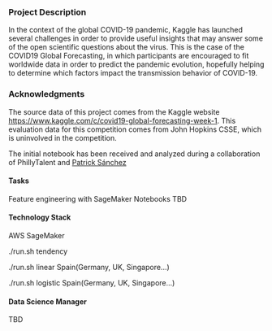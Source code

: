 ### Project Description
In the context of the global COVID-19 pandemic, Kaggle has launched several challenges in order to provide useful insights that may answer some of the open scientific questions about the virus. This is the case of the COVID19 Global Forecasting, in which participants are encouraged to fit worldwide data in order to predict the pandemic evolution, hopefully helping to determine which factors impact the transmission behavior of COVID-19.

### Acknowledgments
The source data of this project comes from the Kaggle website https://www.kaggle.com/c/covid19-global-forecasting-week-1. 
This evaluation data for this competition comes from John Hopkins CSSE, which is uninvolved in the competition.


The initial notebook has been received and analyzed during a collaboration of PhillyTalent and [Patrick Sánchez](https://www.kaggle.com/saga21)

#### Tasks
Feature engineering with SageMaker Notebooks
TBD

#### Technology Stack
AWS SageMaker

./run.sh tendency

./run.sh linear Spain(Germany, UK, Singapore...)

./run.sh logistic Spain(Germany, UK, Singapore...)

#### Data Science Manager
TBD
